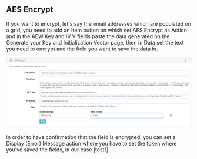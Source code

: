 ## AES Encrypt

If you want to encrypt, let's say the email addresses which are populated on a grid, you need to add an Item button on which set AES Encrypt as Action and in the AEW Key and IV V fields paste the data generated on the Generate your Key and Initialization Vector page, then in Data set the text you need to encrypt and the field you want to save the data in.

![](e1.png)

In order to have confirmation that the field is encrypted, you can set a Display (Error) Message action where you have to set the token where you've saved the fields, in our case [test1].